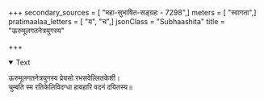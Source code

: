 +++
secondary_sources = [ "महा-सुभाषित-सङ्ग्रहः - 7298",]
meters = [ "स्वागता",]
pratimaalaa_letters = [ "य", "च",]
jsonClass = "Subhaashita"
title = "ऊरुमूलगतनेत्रयुगस्य"

+++

<details open><summary>Text</summary>

ऊरुमूलगतनेत्रयुगस्य प्रेयसो रभसवेल्लितकेशी।  
चुम्बति स्म रतिकेलिविदग्धा हावहारि वदनं दयितस्य॥
</details>
